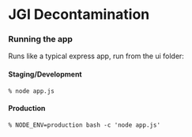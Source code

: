 # JGI Decontamination

### Running the app

Runs like a typical express app, run from the ui folder:

#### Staging/Development
    % node app.js

#### Production
    % NODE_ENV=production bash -c 'node app.js'
